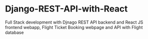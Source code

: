 # Django-REST-API-with-React
Full Stack development with Djnago REST API backend and React JS frontend webapp,
Flight Ticket Booking webpage and API with Flight database 
